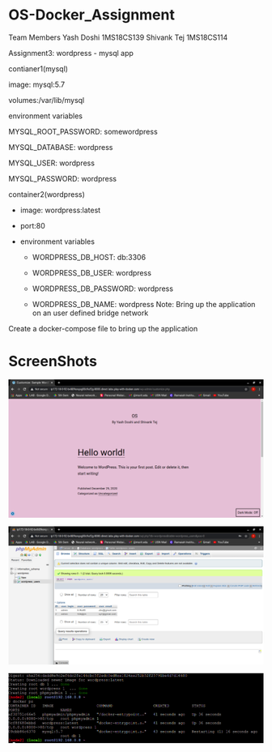 # OS-Docker_Assignment

Team Members
Yash Doshi   1MS18CS139
Shivank Tej  1MS18CS114

Assignment3:
wordpress - mysql app

contianer1(mysql)

image: mysql:5.7

volumes:/var/lib/mysql

environment variables

MYSQL_ROOT_PASSWORD: somewordpress

MYSQL_DATABASE: wordpress

MYSQL_USER: wordpress

MYSQL_PASSWORD: wordpress

container2(wordpress)

 - image: wordpress:latest
 
 - port:80
 
 - environment variables
 
   - WORDPRESS_DB_HOST: db:3306
   
   - WORDPRESS_DB_USER: wordpress
   
   - WORDPRESS_DB_PASSWORD: wordpress
   - WORDPRESS_DB_NAME: wordpress
Note: Bring up the application on an user defined bridge network

Create a docker-compose file to bring up the application

# ScreenShots

![](images/wordpress.png)

![](images/database.png)

![](images/terminal.png)
